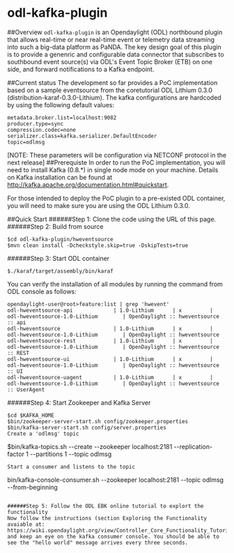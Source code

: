 # odl-kafka-plugin
##Overview
`odl-kafka-plugin` is an Opendaylight (ODL)  northbound plugin that allows real-time or near real-time event or telemetry data streaming into such a big-data platform as PaNDA. The key design goal of this plugin is to provide a genenric and configurable data connector that subscribes to southbound event source(s) via ODL's Event Topic Broker (ETB) on one side, and forward notifications to a Kafka endpoint.

##Current status
The development so far provides a PoC implementation based on a sample eventsource from the coretutorial ODL Lithium 0.3.0 (distribution-karaf-0.3.0-Lithium). The kafka configurations are hardcoded by using the following default values:
```
metadata.broker.list=localhost:9082
producer.type=sync
compression.codec=none
serializer.class=kafka.serializer.DefaultEncoder
topic=odlmsg
```
[NOTE: These parameters will be configuration via NETCONF protocol in the next release]
##Prerequiste
In order to run the PoC implementation, you will need to install Kafka (0.8.*) in single node mode on your machine. Details on Kafka installation can be found at http://kafka.apache.org/documentation.html#quickstart. 

For those intended to deploy the PoC plugin to a pre-existed ODL container, you will need to make sure you are using the ODL Lithium 0.3.0. 
     
##Quick Start
######Step 1: Clone the code using the URL of this page. 
######Step 2: Build from source
```
$cd odl-kafka-plugin/hweventsource
$mvn clean install -Dcheckstyle.skip=true -DskipTests=true
```
######Step 3: Start ODL container
```
$./karaf/target/assembly/bin/karaf
```
You can verify the installation of all modules by running the command from ODL console as follows:
```
opendaylight-user@root>feature:list | grep 'hwevent'
odl-hweventsource-api             | 1.0-Lithium      | x         | odl-hweventsource-1.0-Lithium        | OpenDaylight :: hweventsource :: api              
odl-hweventsource                 | 1.0-Lithium      | x         | odl-hweventsource-1.0-Lithium        | OpenDaylight :: hweventsource                     
odl-hweventsource-rest            | 1.0-Lithium      | x         | odl-hweventsource-1.0-Lithium        | OpenDaylight :: hweventsource :: REST             
odl-hweventsource-ui              | 1.0-Lithium      | x         | odl-hweventsource-1.0-Lithium        | OpenDaylight :: hweventsource :: UI               
odl-hweventsource-uagent          | 1.0-Lithium      | x         | odl-hweventsource-1.0-Lithium        | OpenDaylight :: hweventsource :: UserAgent
```
######Step 4: Start Zookeeper and Kafka Server
```
$cd $KAFKA_HOME
$bin/zookeeper-server-start.sh config/zookeeper.properties
$bin/kafka-server-start.sh config/server.properties
Create a 'odlmsg' topic
```
$bin/kafka-topics.sh --create --zookeeper localhost:2181 --replication-factor 1 --partitions 1 --topic odlmsg
```
Start a consumer and listens to the topic
```
bin/kafka-console-consumer.sh --zookeeper localhost:2181 --topic odlmsg --from-beginning
```

######Step 5: Follow the ODL EBK online tutorial to explort the functionality 
Now follow the instructions (section Exploring the Functionality avaiable at: https://wiki.opendaylight.org/view/Controller_Core_Functionality_Tutorials:Tutorials:Event_/_Notification_Manager#Building_the_Project), and keep an eye on the kafka consumer console. You should be able to see the "hello world" message arrives every three seconds. 



   


